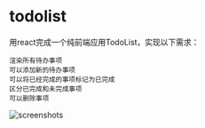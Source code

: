 # todolist
用react完成一个纯前端应用TodoList，实现以下需求：

    渲染所有待办事项
    可以添加新的待办事项
    可以将已经完成的事项标记为已完成
    区分已完成和未完成事项
    可以删除事项
    
   ![screenshots]()
